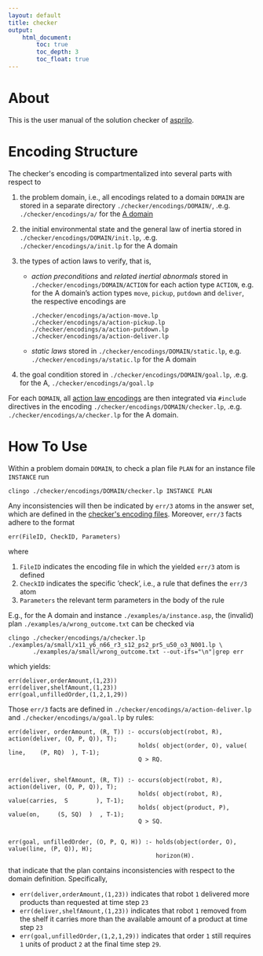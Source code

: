 ```yaml
---
layout: default
title: checker
output:
    html_document:
        toc: true
        toc_depth: 3
        toc_float: true
---
```


# About

This is the user manual of the solution checker of [asprilo](index.md).


# Encoding Structure

The checker's encoding is compartmentalized into several parts with respect to

1.  the problem domain, i.e., all encodings related to a domain `DOMAIN` are stored in a separate
    directory `./checker/encodings/DOMAIN/`, .e.g. `./checker/encodings/a/` for the [A
    domain](specification.md)

2.  the initial environmental state and the general law of inertia stored in
    `./checker/encodings/DOMAIN/init.lp`, .e.g. `./checker/encodings/a/init.lp` for the A
    domain

3.  <a id="action-laws"></a>the types of action laws to verify, that is,
    -   *action preconditions* and *related inertial abnormals* stored in
        `./checker/encodings/DOMAIN/ACTION` for each action type `ACTION`, e.g. for the A
        domain&rsquo;s action types `move`, `pickup`, `putdown` and `deliver`, the respective
        encodings are

            ./checker/encodings/a/action-move.lp
            ./checker/encodings/a/action-pickup.lp
            ./checker/encodings/a/action-putdown.lp
            ./checker/encodings/a/action-deliver.lp

    -   *static laws* stored in `./checker/encodings/DOMAIN/static.lp`,
        e.g. `./checker/encodings/a/static.lp` for the A domain

4.  the goal condition stored in `./checker/encodings/DOMAIN/goal.lp`, .e.g. for the A,
    `./checker/encodings/a/goal.lp`

For each `DOMAIN`, all [action law encodings](#action-laws) are then integrated via `#include` directives in the
encoding `./checker/encodings/DOMAIN/checker.lp`, .e.g.  `./checker/encodings/a/checker.lp`
for the A domain.


# How To Use

Within a problem domain `DOMAIN`, to check a plan file `PLAN` for an instance file
`INSTANCE` run

    clingo ./checker/encodings/DOMAIN/checker.lp INSTANCE PLAN

Any inconsistencies will then be indicated by `err/3` atoms in the answer set, which are defined
in the [checker's encoding files](#-encoding-structure). Moreover, `err/3` facts adhere to the format

    err(FileID, CheckID, Parameters)

where

1. `FileID` indicates the encoding file in which the yielded `err/3` atom is defined
2. `CheckID` indicates the specific &rsquo;check&rsquo;, i.e., a rule that defines the `err/3` atom
3. `Parameters` the relevant term parameters in the body of the rule

E.g., for the A domain and instance `./examples/a/instance.asp`, the (invalid) plan
`./examples/a/wrong_outcome.txt` can be checked via

    clingo ./checker/encodings/a/checker.lp ./examples/a/small/x11_y6_n66_r3_s12_ps2_pr5_u50_o3_N001.lp \
           ./examples/a/small/wrong_outcome.txt --out-ifs="\n"|grep err

which yields:

    err(deliver,orderAmount,(1,23))
    err(deliver,shelfAmount,(1,23))
    err(goal,unfilledOrder,(1,2,1,29))

Those `err/3` facts are defined in `./checker/encodings/a/action-deliver.lp` and
`./checker/encodings/a/goal.lp` by rules:

    err(deliver, orderAmount, (R, T)) :- occurs(object(robot, R), action(deliver, (O, P, Q)), T);
                                         holds( object(order, O), value( line,    (P, RQ)  ), T-1);
                                         Q > RQ.


    err(deliver, shelfAmount, (R, T)) :- occurs(object(robot, R),   action(deliver, (O, P, Q)), T);
                                         holds( object(robot, R),   value(carries,  S        ), T-1);
                                         holds( object(product, P), value(on,     (S, SQ)  )  , T-1);
                                         Q > SQ.


    err(goal, unfilledOrder, (O, P, Q, H)) :- holds(object(order, O), value(line, (P, Q)), H);
                                              horizon(H).

that indicate that the plan contains inconsistencies with respect to the domain definition. Specifically,

- `err(deliver,orderAmount,(1,23))` indicates that robot `1` delivered more products than requested
  at time step `23`
- `err(deliver,shelfAmount,(1,23))` indicates that robot `1` removed from the shelf it carries more
  than the available amount of a product at time step `23`
- `err(goal,unfilledOrder,(1,2,1,29))` indicates that order `1` still requires `1` units of product
  `2` at the final time step `29`.

